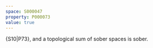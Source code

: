 ```yaml
---
space: S000047
property: P000073
value: true
---
```

{S10|P73}, and a topological sum of sober spaces is sober.
